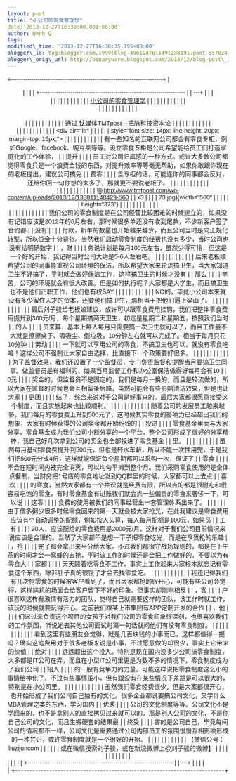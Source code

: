 ```yaml
--- 
layout: post 
title: "小公司的零食管理学" 
date:'2013-12-27T16:38:00.001+08:00' 
author: Wenh Q
tags:
modified\_time: '2013-12-27T16:38:35.195+08:00' 
blogger\_id: tag:blogger.com,1999:blog-4961947611491238191.post-5578244843616193482
blogger\_orig\_url: http://binaryware.blogspot.com/2013/12/blog-post\_3390.html
---
```

<div dir="ltr">



<div class="gmail_quote">

<div style="font-family: Arial,sans-serif; width: 100%;">

+--------------------------------------------------------------------------+
| <div align="center">                                                     |
|                                                                          |
| +----------------------------------------------------------------------- |
| ---+                                                                     |
| | <div dir="ltr">                                                        |
|    |                                                                     |
| |                                                                        |
|    |                                                                     |
| | [小公司的零食管理学](http://www.tmtpost.com/86369.html)                  | |
|                                                                          |
| |                                                                        |
|    |                                                                     |
| | </div>                                                                 |
|    |                                                                     |
| |                                                                        |
|    |                                                                     |
| | <div style="margin-top: 15px;">                                        |
|    |                                                                     |
| |                                                                        |
|    |                                                                     |
| | 通过 [钛媒体TMTpost—把脉科技资本论](http://www.tmtpost.com/)             | |
|                                                                          |
| |                                                                        |
|    |                                                                     |
| | </div>                                                                 |
|    |                                                                     |
| |                                                                        |
|    |                                                                     |
| | <div dir="ltr"                                                         |
|    |                                                                     |
| | style="font-size: 14px; line-height: 20px; margin-top: 15px;">         |
|    |                                                                     |
| |                                                                        |
|    |                                                                     |
| | 有一些知名的互联网公司都会有零食专柜，例如Google、facebook、豌豆荚等等。设立零食专柜是公司希望能给员工们打造家庭化的工作体验， |
| 提升 |                                                                   |
| | 员工对公司归属感的一种方式。或许大多数公司都觉得零食只是一个浪费金钱的东西，对提升效率等等毫无帮助，如果你敢跟你现在的老板提出，建议公司搞免 |
| 费零 |                                                                   |
| | 食专柜的话，可能连你的同事都会反对，还给你回一句你想的太多了，那就更不要说老板了。
 | |
|                                                                          |
| |                                                                        |
|    |                                                                     |
| | <div style="text-align: center;">                                      |
|    |                                                                     |
| |                                                                        |
|    |                                                                     |
| | ![](http://www.tmtpost.com/wp-content/uploads/2013/12/138811148429-560 |
| x3 |                                                                     |
| | 73.jpg){width="560"                                                    |
|    |                                                                     |
| | height="373"}                                                          |
|    |                                                                     |
| |                                                                        |
|    |                                                                     |
| | </div>                                                                 |
|    |                                                                     |
| |                                                                        |
|    |                                                                     |
| | 我们公司的零食制度是在公司经营比较困难的时候建立的，如果没有记错应该是2012年的6月左右，那时候很多单还没有收到尾款，不少新客户签了合约都 |
| 没有 |                                                                   |
| | 付款，新单的数量也开始越来越少，而且公司当时是向正规化转型，所以资金十分紧张。当然我们启动零食制度的经费也没有多少，当时公司也没有给明确数字 |
| ，财 |                                                                   |
| | 务说计划是每月100元左右，虽然少得可怜，但这是一个好的开始，我记得当时公司大约是5-6人左右吧。
 | |
|                                                                          |
| |                                                                        |
|    |                                                                     |
| | 后来老板娘希望公司的同事能重视公司环境的保洁，所以希望大家来轮流搞卫生，当大家知道卫生不好搞了，平时就会做好保洁工作，这样搞卫生的时候才没有 |
| 那么 |                                                                   |
| | 辛苦，公司的环境就会有很大改善。但是如何执行呢？大家都是大学生，而且搞卫生也不是他们正职工作，他们也有权SAY | |
|                                                                          |
| |                                                                        |
|    |                                                                     |
| | NO的，毕竟小公司本来就没有多少留住人才的资本，还要他们搞卫生，那相当于把他们逼上梁山了。
 | |
|                                                                          |
| |                                                                        |
|    |                                                                     |
| | 最后刘子骏给老板娘建议，或许可以跟零食费用挂钩，我们把整体零食费用提升到300元/月，每个星期搞两天卫生，初定是星期二和星期五，按照我们当时 |
| 的人 |                                                                   |
| | 员来算，基本上每人每月只需要搞一次卫生就可以了，而且工作量不大就是擦擦桌子、吸吸尘、倒垃圾，10分钟左右就可以完成了。相当于每月只花10分钟 |
| 劳动 |                                                                   |
| | 一下就可以享用公司的零食，不搞卫生也可以，就没有零食吃咯！这样公司不强制让大家自由选择，比直接下一个政策要好很多。
 | |
|                                                                          |
| |                                                                        |
|    |                                                                     |
| | 为了监督效果，我们还设置了一个监督员，专门负责监督和提醒当月要搞卫生同事。做监督员是有福利的，如果当月监督工作和办公室保洁做得好每月会有10 |
| 0元 |                                                                    |
| | 奖金的。但监督员不是固定的，我们是每月一换的，而且是轮流做的，所以大家在监督的时候也会互相留条后路，虽然可能会有些影响清洁效果，但是也让大家 |
| 更团 |                                                                   |
| | 结了，综合来说对于公司是好事来的。最后大家都很愿意接受这个制度，而且实施起来也比较顺利。
 | |
|                                                                          |
| |                                                                        |
|    |                                                                     |
| | 随着公司的发展员工越来越多，我们每月的零食费上升到500元了，这时候其实零食的影响力已经超出我们的想象，大家有时候获得的公司奖金都开始纷纷的 |
| 投进 |                                                                   |
| | 零食基金里面与大家分享，零食基金成为我们公司小额分享的一个平台，整个公司形成了很好的分享精神，我自己好几次拿到公司的奖金也全部投进了零食基金 |
| 里。 |                                                                   |
| | 
                                                                      |
|    |                                                                     |
| | 虽然每月基础零食费提升到500元，但也是杯水车薪，所以不能一次性用完，于是我们把500元分成4份，这样就能保证每个星期都可以采购一次，保证了 |
| 零食 |                                                                   |
| | 不会在短时间内被完全消灭，可以均匀平摊到整个月。我们采购零食使用的是全体点餐制，当财务把1号店的零食地址发到QQ群里的时候，大家都可以上去点 |
| 喜欢 |                                                                   |
| | 的零食，当然大家都有一个共识就是经费有限，所以点的都是很耐吃和很容易吃饱的零食，有时零食基金有进账我们就会点一些偏贵的零食来奢侈一下，可以说 |
| 这零 |                                                                   |
| | 食费的使用被我们的同事经营出一套管理体系出来了。
                        | |
|                                                                          |
| | 由于僧多粥少很多时候零食回来的第一天就会被大家抢光，在此我建议是零食费用应该有个自动调整的配额，例如按人头算，每人每月配额是100元，如果员 |
| 工有 |                                                                   |
| | 20人，应该配给的零食费用是2000元/月，这样对于我们公司目前情况来说应该是合理的。当然了大家都不是想一下子把零食吃光，而是在享受抢的乐趣 |
| ，抢 |                                                                   |
| | 完了都会拿出来平分给大家。不过我们都很守战场规则的，都是在下午茶的时间才会一窝蜂的去抢，平时该工作的时候还是会把工作做好的。不要以为有零食大 |
| 家都 |                                                                   |
| | 天天顾着吃零食不工作，事实上工作起来大家根本就忘记有零食这个东西，除非肚子真的很饿了才会去找零食吃。
 | |
|                                                                          |
| |                                                                        |
|    |                                                                     |
| | 我还记得我们有几次抢零食的时候被客户看到了，而且大家都抢的很开心，可能有些公司会觉得，这样尴尬的场面会给客户留下不好的印象。但事实却刚刚相反 |
| ，客 |                                                                   |
| | 户很喜欢这样有激情有活力的团队，觉得自己就需要这样的团队，该工作时就工作，该玩的时候就要玩得开心。之前我们跟某上市集团有APP定制开发的合作 |
| ，他 |                                                                   |
| | 们派过来负责这个项目的女孩子对我们公司的零食印象很深刻，也很喜欢我们的工作氛围，听说她去其他公司面试时第一句话就问他们有没有零食制度。
 | |
|                                                                          |
| |                                                                        |
|    |                                                                     |
| | 看到这里有些朋友会觉得，就是几百块钱的小事而已，这样都值得一提吗？确实这笔费用对于很多老板来说是小事，不过愿意做的却很少，事实上它带来的价值 |
| 绝对 |                                                                   |
| | 远远超出这个投入。特别是现在国内没多少公司搞零食制度，大多都是IT公司在弄，而且在小型IT公司里更是为数不多的情况下，零食制度成为了我们公司 |
| 招人 |                                                                   |
| | 的一股有竞争力的力量。可能这样说把零食制度这么小的事情给神化了，不过有些事情虽小，但有跟没有在某些情况下差距是可以很大的，特别是在小公司里。 |
| 
 |                                                                      |
| |                                                                        |
|    |                                                                     |
| | 虽然我们零食经费很少，但是大家都很开心，也开始形成了我们公司自己独有的文化。很多企业都说要搞公司文化，又学什么MBA管理之类的东西，学习国内 |
| 优秀 |                                                                   |
| | 公司的文化制度等等。公司文化不是学回来的，也不是拿别人的直接拷贝过来就可以的，那是别人公司的文化，不是你自己公司的文化，而且生搬硬套的结果最 |
| 终受 |                                                                   |
| | 害的是公司自己，毕竟每间公司的情况都不一样，公司文化是需要通过公司内部员工的氛围慢慢互相影响形成的一种共识，或许零食制度就是一个很好的开始。 |
| 
 |                                                                      |
| |                                                                        |
|    |                                                                     |
| | 【微信公号：liuzijuncom                                                  | |
|                                                                          |
| | 或在微信搜索刘子骏，或在新浪微博上@刘子骏的微博】                        | |
|                                                                          |
| |                                                                        |
|    |                                                                     |
| | </div>                                                                 |
|    |                                                                     |
| +----------------------------------------------------------------------- |
| ---+                                                                     |
|                                                                          |
| </div>                                                                   |
+--------------------------------------------------------------------------+

</div>

</div>

</div>

